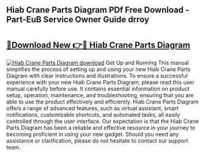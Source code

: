 ## Hiab Crane Parts Diagram PDf Free Download - Part-EuB Service Owner Guide drroy

# <h2><a href="http://dfpwdew.blite.top/?on=Hiab+Crane+Parts+Diagram">🔗Download New 👉🔴 Hiab Crane Parts Diagram</a></h2>

[![Hiab Crane Parts Diagram download](https://i.imgur.com/lujVjoI.png)](http://dfpwdew.blite.top/?on=Hiab+Crane+Parts+Diagram)
Get Up and Running This manual simplifies the process of setting up and using your new Hiab Crane Parts Diagram with clear instructions and illustrations. To ensure a successful experience with your new Hiab Crane Parts Diagram, please read this user manual carefully before use. It contains essential information on product setup, operation, maintenance, and troubleshooting, ensuring that you are able to use the product effectively and efficiently. Hiab Crane Parts Diagram offers a range of advanced features, such as virtual assistant, smart notifications, customizable shortcuts, and automated tasks, all easily controlled through the user interface. Our expectation is that the Hiab Crane Parts Diagram has been a reliable and effective resource in your journey to becoming proficient in using your new gadget. Should you need any assistance or clarification, please do not hesitate to contact our support team.
